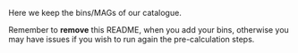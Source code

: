 Here we keep the bins/MAGs of our catalogue.

Remember to **remove** this README, when you add your bins, otherwise you may have issues if you wish to run again the pre-calculation steps. 

